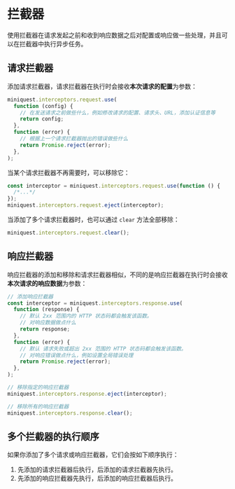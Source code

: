 # 拦截器

使用拦截器在请求发起之前和收到响应数据之后对配置或响应做一些处理，并且可以在拦截器中执行异步任务。

## 请求拦截器

添加请求拦截器，请求拦截器在执行时会接收**本次请求的配置**为参数：

```js
miniquest.interceptors.request.use(
  function (config) {
    // 在发送请求之前做些什么，例如修改请求的配置、请求头、URL，添加认证信息等
    return config;
  },
  function (error) {
    // 根据上一个请求拦截器抛出的错误做些什么
    return Promise.reject(error);
  },
);
```

当某个请求拦截器不再需要时，可以移除它：

```js
const interceptor = miniquest.interceptors.request.use(function () {
  /*...*/
});
miniquest.interceptors.request.eject(interceptor);
```

当添加了多个请求拦截器时，也可以通过 `clear` 方法全部移除：

```js
miniquest.interceptors.request.clear();
```

## 响应拦截器

响应拦截器的添加和移除和请求拦截器相似，不同的是响应拦截器在执行时会接收**本次请求的响应数据**为参数：

```js
// 添加响应拦截器
const interceptor = miniquest.interceptors.response.use(
  function (response) {
    // 默认 2xx 范围内的 HTTP 状态码都会触发该函数。
    // 对响应数据做点什么
    return response;
  },
  function (error) {
    // 默认 请求失败或超出 2xx 范围的 HTTP 状态码都会触发该函数。
    // 对响应错误做点什么，例如设置全局错误处理
    return Promise.reject(error);
  },
);

// 移除指定的响应拦截器
miniquest.interceptors.response.eject(interceptor);

// 移除所有的响应拦截器
miniquest.interceptors.response.clear();
```

## 多个拦截器的执行顺序

如果你添加了多个请求或响应拦截器，它们会按如下顺序执行：

1. 先添加的请求拦截器后执行，后添加的请求拦截器先执行。
2. 先添加的响应拦截器先执行，后添加的响应拦截器后执行。
